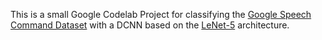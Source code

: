 This is a small Google Codelab Project for classifying the [Google Speech Command Dataset](https://arxiv.org/pdf/1804.03209.pdf) with a DCNN based on the [LeNet-5](http://yann.lecun.com/exdb/publis/pdf/lecun-01a.pdf) architecture.

